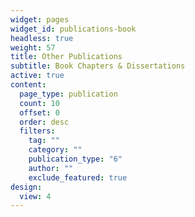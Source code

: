 ```yaml
---
widget: pages
widget_id: publications-book
headless: true
weight: 57
title: Other Publications
subtitle: Book Chapters & Dissertations
active: true
content:
  page_type: publication
  count: 10
  offset: 0
  order: desc
  filters:
    tag: ""
    category: ""
    publication_type: "6"
    author: ""
    exclude_featured: true
design:
  view: 4
---
```

